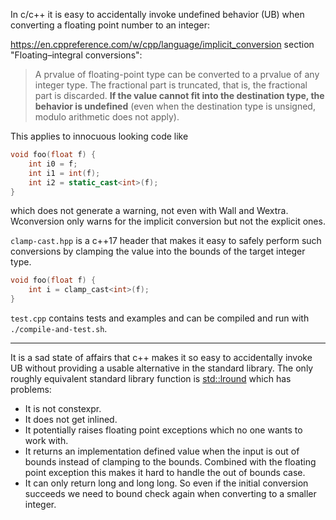 In c/c++ it is easy to accidentally invoke undefined behavior (UB) when converting a floating point number to an integer:

https://en.cppreference.com/w/cpp/language/implicit_conversion section "Floating–integral conversions":
> A prvalue of floating-point type can be converted to a prvalue of any integer type. The fractional part is truncated, that is, the fractional part is discarded. **If the value cannot fit into the destination type, the behavior is undefined** (even when the destination type is unsigned, modulo arithmetic does not apply).


This applies to innocuous looking code like

```c++
void foo(float f) {
    int i0 = f;
    int i1 = int(f);
    int i2 = static_cast<int>(f);
}
```

which does not generate a warning, not even with Wall and Wextra. Wconversion only warns for the implicit conversion but not the explicit ones.

`clamp-cast.hpp` is a c++17 header that makes it easy to safely perform such conversions by clamping the value into the bounds of the target integer type.

```c++
void foo(float f) {
    int i = clamp_cast<int>(f);
}
```

`test.cpp` contains tests and examples and can be compiled and run with `./compile-and-test.sh`.

---

It is a sad state of affairs that c++ makes it so easy to accidentally invoke UB without providing a usable alternative in the standard library. The only roughly equivalent standard library function is [std::lround](https://en.cppreference.com/w/cpp/numeric/math/round) which has problems:

* It is not constexpr.
* It does not get inlined.
* It potentially raises floating point exceptions which no one wants to work with.
* It returns an implementation defined value when the input is out of bounds instead of clamping to the bounds. Combined with the floating point exception this makes it hard to handle the out of bounds case.
* It can only return long and long long. So even if the initial conversion succeeds we need to bound check again when converting to a smaller integer.
